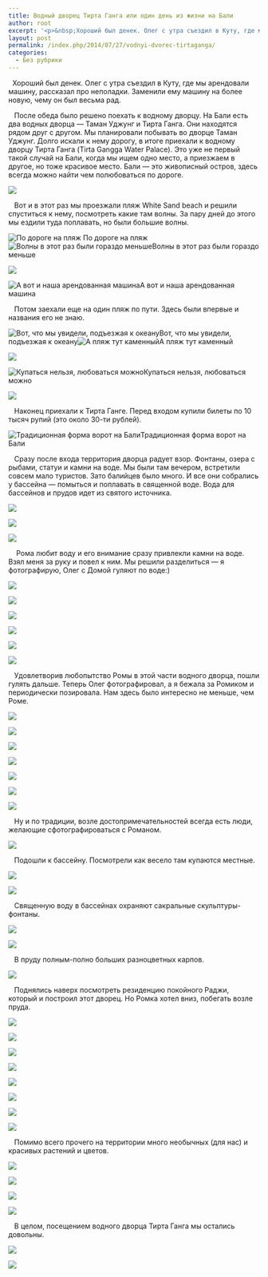 ```yaml
---
title: Водный дворец Тирта Ганга или один день из жизни на Бали
author: root
excerpt: '<p>&nbsp;Хороший был денек. Олег с утра съездил в Куту, где мы арендовали машину, рассказал про неполадки. Заменили ему машину на более новую, чему он был весьма рад...</p>'
layout: post
permalink: /index.php/2014/07/27/vodnyi-dvorec-tirtaganga/
categories:
  - Без рубрики
---
```

&nbsp;&nbsp;Хороший был денек. Олег с утра съездил в Куту, где мы арендовали машину, рассказал про неполадки. Заменили ему машину на более новую, чему он был весьма рад.

&nbsp; &nbsp;После обеда было решено поехать к водному дворцу. На Бали есть два водных дворца &#8212; Таман Уджунг и Тирта Ганга. Они находятся рядом друг с другом. Мы планировали побывать во дворце Таман Уджунг. Долго искали к нему дорогу, в итоге приехали к водному дворцу Тирта Ганга (Tirta Gangga Water Palace). Это уже не первый такой случай на Бали, когда мы ищем одно место, а приезжаем в другое, но тоже красивое место. Бали &#8212; это живописный остров, здесь всегда можно найти чем полюбоваться по дороге.

![][1]

&nbsp; &nbsp;Вот и в этот раз мы проезжали пляж White Sand beach и решили спуститься к нему, посмотреть какие там волны. За пару дней до этого мы ездили туда поплавать, но были большие волны.&nbsp;

![По дороге на пляж ][2]По дороге на пляж ![Волны в этот раз были гораздо меньше][3]Волны в этот раз были гораздо меньше 

![][4]

![А вот и наша арендованная машина][5]А вот и наша арендованная машина 

<p id="yui_3_17_2_1_1406396615877_18541">
  &nbsp; &nbsp;Потом заехали еще на один пляж по пути. Здесь были впервые и названия его не знаю.
</p>

![Вот, что мы увидели, подъезжая к океану][6]Вот, что мы увидели, подъезжая к океану![А пляж тут каменный][7]А пляж тут каменный 

![][8]

![Купаться нельзя, любоваться можно][9]Купаться нельзя, любоваться можно 

![][10]

&nbsp; &nbsp;Наконец приехали к Тирта Ганге. Перед входом купили билеты по 10 тысяч рупий (это около 30-ти рублей).

![Традиционная форма ворот на Бали][11]Традиционная форма ворот на Бали 

&nbsp; &nbsp;Сразу после входа территория дворца радует взор. Фонтаны, озера с рыбами, статуи и камни на воде. Мы были там вечером, встретили совсем мало туристов. Зато балийцев было много. И все они собрались у бассейна &#8212; помыться и поплавать в священной воде. Вода для бассейнов и прудов идет из святого источника.

![][12]

![][13]

![][14]

&nbsp; &nbsp; Рома любит воду и его внимание сразу привлекли камни на воде. Взял меня за руку и повел к ним. Мы решили разделиться &#8212; я фотографирую, Олег с Домой гуляют по воде:)

![][15]

![][16]

![][17]

![][18]

![][19]

![][20]

&nbsp; &nbsp;Удовлетворив любопытство Ромы в этой части водного дворца, пошли гулять дальше. Теперь Олег фотографировал, а я бежала за Ромиком и периодически позировала. Нам здесь было интересно не меньше, чем Роме. &nbsp;

![][21]

![][22]

![][23]

![][24]

![][25]

![][26]

![][27]

&nbsp; &nbsp;Ну и по традиции, возле достопримечательностей всегда есть люди, желающие сфотографироваться с Романом.

![][28]

<p id="yui_3_17_2_1_1406451980042_82574">
  &nbsp; &nbsp;Подошли к бассейну. Посмотрели как весело там купаются местные.
</p>

![][29]

![][30]

&nbsp; &nbsp;Священную воду в бассейнах охраняют сакральные скульптуры-фонтаны.

![][31]

![][32]

&nbsp; &nbsp;В пруду полным-полно больших разноцветных карпов.

![][33]

<p id="yui_3_17_2_1_1406451980042_88129">
  &nbsp; &nbsp;Поднялись наверх посмотреть резиденцию покойного  Раджи, который и построил этот дворец. Но Ромка хотел вниз, побегать возле пруда.
</p>

![][34]

![][35]

![][36]

![][37]

![][38]

![][39]

![][40]

![][41]

<p id="yui_3_17_2_1_1406467335432_39409">
  &nbsp; &nbsp;Помимо всего прочего на территории&nbsp;много необычных (для нас) и красивых растений и цветов.
</p>

![][42]

![][43]

![][44]

![][45]

<p id="yui_3_17_2_1_1406467335432_60096">
  &nbsp; &nbsp;В целом, посещением водного дворца Тирта Ганга мы остались довольны.
</p>

![][46]

![][47]

<p id="yui_3_17_2_1_1406467335432_60097">
  &nbsp; &nbsp;&nbsp;
</p>

 [1]: /images/2014-07-27-vodnyi-dvorec-tirtaganga/1.jpg
 [2]: /images/2014-07-27-vodnyi-dvorec-tirtaganga/2.jpg
 [3]: /images/2014-07-27-vodnyi-dvorec-tirtaganga/3.jpg
 [4]: /images/2014-07-27-vodnyi-dvorec-tirtaganga/4.jpg
 [5]: /images/2014-07-27-vodnyi-dvorec-tirtaganga/5.jpg
 [6]: /images/2014-07-27-vodnyi-dvorec-tirtaganga/6.jpg
 [7]: /images/2014-07-27-vodnyi-dvorec-tirtaganga/7.jpg
 [8]: /images/2014-07-27-vodnyi-dvorec-tirtaganga/8.jpg
 [9]: /images/2014-07-27-vodnyi-dvorec-tirtaganga/9.jpg
 [10]: /images/2014-07-27-vodnyi-dvorec-tirtaganga/10.jpg
 [11]: /images/2014-07-27-vodnyi-dvorec-tirtaganga/11.jpg
 [12]: /images/2014-07-27-vodnyi-dvorec-tirtaganga/12.jpg
 [13]: /images/2014-07-27-vodnyi-dvorec-tirtaganga/13.jpg
 [14]: /images/2014-07-27-vodnyi-dvorec-tirtaganga/14.jpg
 [15]: /images/2014-07-27-vodnyi-dvorec-tirtaganga/15.jpg
 [16]: /images/2014-07-27-vodnyi-dvorec-tirtaganga/16.jpg
 [17]: /images/2014-07-27-vodnyi-dvorec-tirtaganga/17.jpg
 [18]: /images/2014-07-27-vodnyi-dvorec-tirtaganga/18.jpg
 [19]: /images/2014-07-27-vodnyi-dvorec-tirtaganga/19.jpg
 [20]: /images/2014-07-27-vodnyi-dvorec-tirtaganga/20.jpg
 [21]: /images/2014-07-27-vodnyi-dvorec-tirtaganga/21.jpg
 [22]: /images/2014-07-27-vodnyi-dvorec-tirtaganga/22.jpg
 [23]: /images/2014-07-27-vodnyi-dvorec-tirtaganga/23.jpg
 [24]: /images/2014-07-27-vodnyi-dvorec-tirtaganga/24.jpg
 [25]: /images/2014-07-27-vodnyi-dvorec-tirtaganga/25.jpg
 [26]: /images/2014-07-27-vodnyi-dvorec-tirtaganga/26.jpg
 [27]: /images/2014-07-27-vodnyi-dvorec-tirtaganga/27.jpg
 [28]: /images/2014-07-27-vodnyi-dvorec-tirtaganga/28.jpg
 [29]: /images/2014-07-27-vodnyi-dvorec-tirtaganga/29.jpg
 [30]: /images/2014-07-27-vodnyi-dvorec-tirtaganga/30.jpg
 [31]: /images/2014-07-27-vodnyi-dvorec-tirtaganga/31.jpg
 [32]: /images/2014-07-27-vodnyi-dvorec-tirtaganga/32.jpg
 [33]: /images/2014-07-27-vodnyi-dvorec-tirtaganga/33.jpg
 [34]: /images/2014-07-27-vodnyi-dvorec-tirtaganga/34.jpg
 [35]: /images/2014-07-27-vodnyi-dvorec-tirtaganga/35.jpg
 [36]: /images/2014-07-27-vodnyi-dvorec-tirtaganga/36.jpg
 [37]: /images/2014-07-27-vodnyi-dvorec-tirtaganga/37.jpg
 [38]: /images/2014-07-27-vodnyi-dvorec-tirtaganga/38.jpg
 [39]: /images/2014-07-27-vodnyi-dvorec-tirtaganga/39.jpg
 [40]: /images/2014-07-27-vodnyi-dvorec-tirtaganga/40.jpg
 [41]: /images/2014-07-27-vodnyi-dvorec-tirtaganga/41.jpg
 [42]: /images/2014-07-27-vodnyi-dvorec-tirtaganga/42.jpg
 [43]: /images/2014-07-27-vodnyi-dvorec-tirtaganga/43.jpg
 [44]: /images/2014-07-27-vodnyi-dvorec-tirtaganga/44.jpg
 [45]: /images/2014-07-27-vodnyi-dvorec-tirtaganga/45.jpg
 [46]: /images/2014-07-27-vodnyi-dvorec-tirtaganga/46.jpg
 [47]: /images/2014-07-27-vodnyi-dvorec-tirtaganga/47.jpg